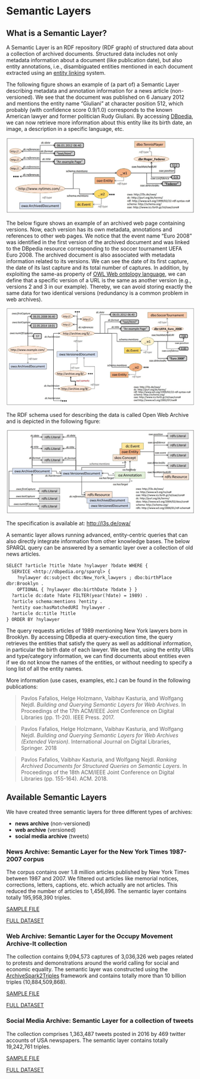 # Semantic Layers

## What is a Semantic Layer?

A Semantic Layer is an RDF repository (RDF graph) of structured data about a collection of archived documents. Structured data includes not only metadata information about a document (like publication date), but also entity annotations, i.e., disambiguated entities mentioned in each document extracted using an [entity linking](https://en.wikipedia.org/wiki/Entity_linking) system.

The following figure shows an example of (a part of) a Semantic Layer describing metadata and annotation information for a news article (non-versioned). We see that the document was published on 6 January 2012 and mentions the entity name “Giuliani” at character position 512, which probably (with confidence score 0.9/1.0) corresponds to the known American lawyer and former politician Rudy Giuliani. By accessing [DBpedia](https://www.dbpedia.org/), we can now retrieve more information about this entity like its birth date, an image, a description in a specific language, etc.

![](Images/SemLayerExample-article.jpeg)

The below figure shows an example of an archived web page containing versions. Now, each version has its own metadata, annotations and references to other web pages. We notice that the event name “Euro 2008” was identified in the first version of the archived document and was linked to the DBpedia resource corresponding to the soccer tournament UEFA Euro 2008. The archived document is also associated with metadata information related to its versions. We can see the date of its first capture, the date of its last capture and its total number of captures. In addition, by exploiting the same-as property of [OWL Web ontology language](https://www.w3.org/OWL/), we can define that a specific version of a URL is the same as another version (e.g., versions 2 and 3 in our example). Thereby, we can avoid storing exactly the same data for two identical versions (redundancy is a common problem in web archives).

![](Images/SemLayerExample-webpage.jpeg)

The RDF schema used for describing the data is called Open Web Archive and is depicted in the following figure:

![](Images/OpenWebArchive_DataModel.jpeg)

The specification is available at: http://l3s.de/owa/

A semantic layer allows running advanced, entity-centric queries that can also directly integrate information from other knowledge bases. The below SPARQL query can be answered by a semantic layer over a collection of old news articles.

```
SELECT ?article ?title ?date ?nylawyer ?bdate WHERE {
  SERVICE <http://dbpedia.org/sparql> {
    ?nylawyer dc:subject dbc:New_York_lawyers ; dbo:birthPlace dbr:Brooklyn .
    OPTIONAL { ?nylawyer dbo:birthDate ?bdate } }
  ?article dc:date ?date FILTER(year(?date) = 1989) .
  ?article schema:mentions ?entity .
  ?entity oae:hasMatchedURI ?nylawyer .
  ?article dc:title ?title
} ORDER BY ?nylawyer
```

The query requests articles of 1989 mentioning New York lawyers born in Brooklyn. By accessing DBpedia at query-execution time, the query retrieves the entities that satisfy the query as well as additional information, in particular the birth date of each lawyer. We see that, using the entity URIs and type/category information, we can find documents about entities even if we do not know the names of the entities, or without needing to specify a long list of all the entity names.

More information (use cases, examples, etc.) can be found in the following publications:

> Pavlos Fafalios, Helge Holzmann, Vaibhav Kasturia, and Wolfgang Nejdl. *Building and Querying Semantic Layers for Web Archives*. In Proceedings of the 17th ACM/IEEE Joint Conference on Digital Libraries (pp. 11-20). IEEE Press. 2017.

> Pavlos Fafalios, Helge Holzmann, Vaibhav Kasturia, and Wolfgang Nejdl. *Building and Querying Semantic Layers for Web Archives (Extended Version)*. International Journal on Digital Libraries, Springer. 2018

> Pavlos Fafalios, Vaibhav Kasturia, and Wolfgang Nejdl. *Ranking Archived Documents for Structured Queries on Semantic Layers*. In Proceedings of the 18th ACM/IEEE Joint Conference on Digital Libraries (pp. 155-164). ACM. 2018.

## Available Semantic Layers

We have created three semantic layers for three different types of archives:

* **news archive** (non-versioned)
* **web archive** (versioned)
* **social media archive** (tweets)

### News Archive: Semantic Layer for the New York Times 1987-2007 corpus
The corpus contains over 1.8 million articles published by New York Times between 1987 and 2007. We filtered out articles like memorial notices, corrections, letters, captions, etc. which actually are not articles. This reduced the number of articles to 1,456,896. The semantic layer contains totally 195,958,390 triples.

[SAMPLE FILE](http://l3s.de/~fafalios/owa/semanticlayers/SemanticLayer_NewYorkTimesCorpus_SAMPLE.n3)

[FULL DATASET](http://l3s.de/~fafalios/owa/semanticlayers/SemanticLayer_NewYorkTimesCorpus.zip)

### Web Archive: Semantic Layer for the Occupy Movement Archive-It collection
The collection contains 9,094,573 captures of 3,036,326 web pages related to protests and demonstrations around the world calling for social and economic equality. The semantic layer was constructed using the [ArchiveSpark2Triples](https://github.com/helgeho/ArchiveSpark2Triples) framework and contains totally more than 10 billion triples (10,884,509,868).

[SAMPLE FILE](http://l3s.de/~fafalios/owa/semanticlayers/SemanticLayer_OccupyMovement_SAMPLE.n3)

[FULL DATASET](http://l3s.de/~fafalios/owa/semanticlayers/SemanticLayer_OccupyMovement.tar.gz)

### Social Media Archive: Semantic Layer for a collection of tweets
The collection comprises 1,363,487 tweets posted in 2016 by 469 twitter accounts of USA newspapers. The semantic layer contains totally 19,242,761 triples.

[SAMPLE FILE](http://l3s.de/~fafalios/owa/semanticlayers/SemanticLayer_Tweets_SAMPLE.n3)

[FULL DATASET](http://l3s.de/~fafalios/owa/semanticlayers/SemanticLayer_Tweets.zip)




